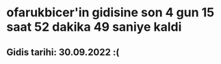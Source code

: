 # ofarukbicer'in gidisine son 4 gun 15 saat 52 dakika 49 saniye kaldi

## Gidis tarihi: 30.09.2022 :(